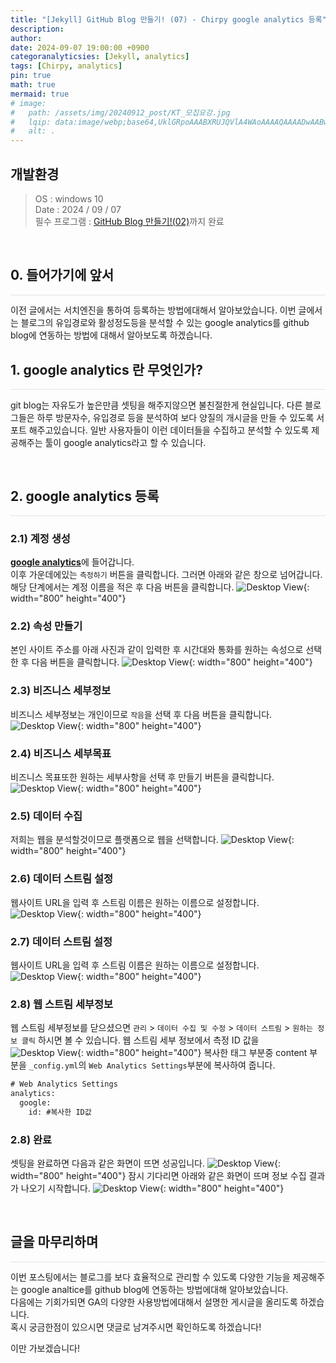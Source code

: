 ```yaml
---
title: "[Jekyll] GitHub Blog 만들기! (07) - Chirpy google analytics 등록"
description: 
author:
date: 2024-09-07 19:00:00 +0900
categoranalyticsies: [Jekyll, analytics]
tags: [Chirpy, analytics]
pin: true
math: true
mermaid: true
# image:
#   path: /assets/img/20240912_post/KT_모집요강.jpg
#   lqip: data:image/webp;base64,UklGRpoAAABXRUJQVlA4WAoAAAAQAAAADwAABwAAQUxQSDIAAAARL0AmbZurmr57yyIiqE8oiG0bejIYEQTgqiDA9vqnsUSI6H+oAERp2HZ65qP/VIAWAFZQOCBCAAAA8AEAnQEqEAAIAAVAfCWkAALp8sF8rgRgAP7o9FDvMCkMde9PK7euH5M1m6VWoDXf2FkP3BqV0ZYbO6NA/VFIAAAA
#   alt: .
---
```


## **개발환경**
>OS : windows 10 <br/>
Date : 2024 / 09 / 07 <br/>
필수 프로그램 : [GitHub Blog 만들기!(02)](https://lucky-seoyounghyun.github.io/posts/Jekyll-GitHub-Blog-%EB%A7%8C%EB%93%A4%EA%B8%B0-(02)-Chirpy-%EC%A0%81%EC%9A%A9/)까지 완료

<br/>

## **0. 들어가기에 앞서**
<hr style="height: 0.5px; background-color: rgba(0, 0, 0, .1); border: none;" />
이전 글에서는 서치엔진을 통하여 등록하는 방법에대해서 알아보았습니다.  
이번 글에서는 블로그의 유입경로와 활성정도등을 분석할 수 있는 google analytics를 github blog에 연동하는 방법에 대해서 알아보도록 하겠습니다.

<br/>

## **1. google analytics 란 무엇인가?**
<hr style="height: 0.5px; background-color: rgba(0, 0, 0, .1); border: none;" />

git blog는 자유도가 높은만큼 셋팅을 해주지않으면 불친절한게 현실입니다.
다른 블로그들은 하루 방문자수, 유입경로 등을 분석하여 보다 양질의 개시글을 만들 수 있도록 서포트 해주고있습니다.
일반 사용자들이 이런 데이터들을 수집하고 분석할 수 있도록 제공해주는 툴이 google analytics라고 할 수 있습니다.

<br/>

## **2. google analytics 등록**
<hr style="height: 0.5px; background-color: rgba(0, 0, 0, .1); border: none;" />

### 2.1) 계정 생성
[**google analytics**](https://analytics.google.com/analytics/web)에 들어갑니다.  
이후 가운데에있는 `측정하기` 버튼을 클릭합니다.
그러면 아래와 같은 창으로 넘어갑니다.  
해당 단계에서는 계정 이름을 적은 후 다음 버튼을 클릭합니다.
![Desktop View](/assets/img/20240907_post/analytics_02.JPG){: width="800" height="400"}

### 2.2) 속성 만들기
본인 사이트 주소를 아래 사진과 같이 입력한 후 시간대와 통화를 원하는 속성으로 선택한 후 다음 버튼을 클릭합니다.
![Desktop View](/assets/img/20240907_post/analytics_03.JPG){: width="800" height="400"}

### 2.3) 비즈니스 세부정보
비즈니스 세부정보는 개인이므로 `작음`을 선택 후 다음 버튼을 클릭합니다.
![Desktop View](/assets/img/20240907_post/analytics_04.JPG){: width="800" height="400"}

### 2.4) 비즈니스 세부목표
비즈니스 목표또한 원하는 세부사항을 선택 후 만들기 버튼을 클릭합니다.
![Desktop View](/assets/img/20240907_post/analytics_05.JPG){: width="800" height="400"}

### 2.5) 데이터 수집
저희는 웹을 분석할것이므로 플랫폼으로 웹을 선택합니다.
![Desktop View](/assets/img/20240907_post/analytics_06.JPG){: width="800" height="400"}

### 2.6) 데이터 스트림 설정
웹사이트 URL을 입력 후 스트림 이름은 원하는 이름으로 설정합니다.
![Desktop View](/assets/img/20240907_post/analytics_07.JPG){: width="800" height="400"}

### 2.7) 데이터 스트림 설정
웹사이트 URL을 입력 후 스트림 이름은 원하는 이름으로 설정합니다.
![Desktop View](/assets/img/20240907_post/analytics_07.JPG){: width="800" height="400"}

### 2.8) 웹 스트림 세부정보
웹 스트림 세부정보를 닫으셨으면 `관리` > `데이터 수집 및 수정` > `데이터 스트림` > `원하는 정보 클릭` 하시면 볼 수 있습니다.
웹 스트림 세부 정보에서 측정 ID 값을
![Desktop View](/assets/img/20240907_post/analytics_09.JPG){: width="800" height="400"}
복사한 태그 부분중 content 부분을 `_config.yml`의 `Web Analytics Settings`부분에 복사하여 줍니다.

```html
# Web Analytics Settings
analytics:
  google:
    id: #복사한 ID값
```

### 2.8) 완료
셋팅을 완료하면 다음과 같은 화면이 뜨면 성공입니다.
![Desktop View](/assets/img/20240907_post/analytics_10.JPG){: width="800" height="400"}
잠시 기다리면 아래와 같은 화면이 뜨며 정보 수집 결과가 나오기 시작합니다.
![Desktop View](/assets/img/20240907_post/analytics_11.JPG){: width="800" height="400"}

<br/>

## **글을 마무리하며**

<hr style="height: 0.5px; background-color: rgba(0, 0, 0, .1); border: none;" />

이번 포스팅에서는 블로그를 보다 효율적으로 관리할 수 있도록 다양한 기능을 제공해주는 google analtice를 github blog에 연동하는 방법에대해 알아보았습니다.  
다음에는 기회가되면 GA의 다양한 사용방법에대해서 설명한 게시글을 올리도록 하겠습니다.  
혹시 궁금한점이 있으시면 댓글로 남겨주시면 확인하도록 하겠습니다!  

이만 가보겠습니다!

<br/>
